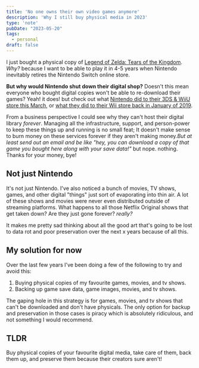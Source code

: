 ```yaml
---
title: 'No one owns their own video games anymore'
description: 'Why I still buy physical media in 2023'
type: 'note'
pubDate: "2023-05-20"
tags:
  - personal
draft: false
---
```


I just bought a physical copy of [Legend of Zelda: Tears of the Kingdom](https://en.wikipedia.org/wiki/The_Legend_of_Zelda:_Tears_of_the_Kingdom?useskin=vector). _Why?_ because I want to be able to play it in 4-5 years when Nintendo inevitably retires the Nintendo Switch online store.

**But why would Nintendo shut down their digital shop?** Doesn't this mean everyone who bought digital copies won't be able to re-download their games? Yeah! it does! but check out what [Nintendo did to their 3DS & WiiU store this March](https://en-americas-support.nintendo.com/app/answers/detail/a_id/57847/~/wii-u-%26-nintendo-3ds-eshop-discontinuation-q%26a), or [what they did to their Wii store back in January of 2019](https://en-americas-support.nintendo.com/app/answers/detail/a_id/27560/~/wii-shop-channel-discontinuation).

From a business perspective I could see why they can't host their digital library _forever_. Managing all the infrastructure, support, and person-power to keep these things up and running is no small feat; It doesn't make sense to burn money on these services forever if they aren't making money._But at least send out an email and be like "hey, you can download a copy of that game you bought here along with your save data!"_ but nope. nothing. Thanks for your money, bye!

## Not just Nintendo

It's not just Nintendo. I've also noticed a bunch of movies, TV shows, games, and other digital "things" just sort of evaporating into thin air. A lot of these shows and movies were never even distributed outside of streaming platforms. What happens to all those Netflix Original shows that get taken down? Are they just gone forever? _really?_

It makes me pretty sad thinking about all the good art that's going to be lost to data rot and poor preservation over the next x years because of all this.

## My solution for now

Over the last few years I've been doing a few of the following to try and avoid this:

1. Buying physical copies of my favourite games, movies, and tv shows.
2. Backing up game save data, game images, movies, and tv shows.

The gaping hole in this strategy is for games, movies, and tv shows that can't be downloaded and don't have physicals. The only option for backup and preservation in those cases is piracy which is absolutely ridiculous, and not something I would recommend.

## TLDR

Buy physical copies of your favourite digital media, take care of them, back them up, and preserve them because their creators sure aren't!
